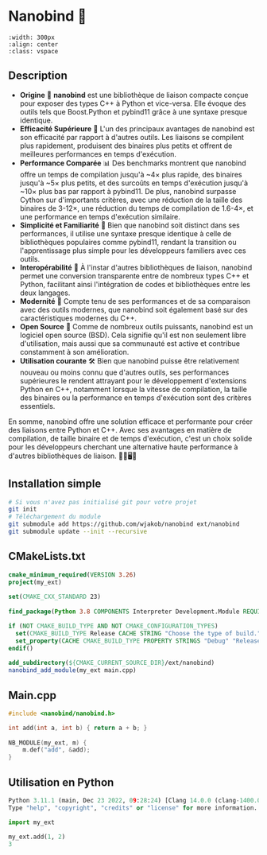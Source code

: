 # Nanobind 🔗

```{image} ../../_static/_medias/coding/clion/nanobind.png
:width: 300px
:align: center
:class: vspace
```

## Description
- **Origine** 🌱
    **nanobind** est une bibliothèque de liaison compacte conçue pour exposer des types C++ à Python et vice-versa. Elle évoque des outils tels que Boost.Python et pybind11 grâce à une syntaxe presque identique.
- **Efficacité Supérieure** 🚀
     L'un des principaux avantages de nanobind est son efficacité par rapport à d'autres outils. Les liaisons se compilent plus rapidement, produisent des binaires plus petits et offrent de meilleures performances en temps d'exécution.
- **Performance Comparée** 📊
    Des benchmarks montrent que nanobind offre un temps de compilation jusqu'à ~4× plus rapide, des binaires jusqu'à ~5× plus petits, et des surcoûts en temps d'exécution jusqu'à ~10× plus bas par rapport à pybind11. De plus, nanobind surpasse Cython sur d'importants critères, avec une réduction de la taille des binaires de 3-12×, une réduction du temps de compilation de 1.6-4×, et une performance en temps d'exécution similaire.
- **Simplicité et Familiarité** 🎯
    Bien que nanobind soit distinct dans ses performances, il utilise une syntaxe presque identique à celle de bibliothèques populaires comme pybind11, rendant la transition ou l'apprentissage plus simple pour les développeurs familiers avec ces outils.
- **Interopérabilité** 🔄
	À l'instar d'autres bibliothèques de liaison, nanobind permet une conversion transparente entre de nombreux types C++ et Python, facilitant ainsi l'intégration de codes et bibliothèques entre les deux langages.
- **Modernité** 🌟
    Compte tenu de ses performances et de sa comparaison avec des outils modernes, que nanobind soit également basé sur des caractéristiques modernes du C++.
- **Open Source** 📜
	Comme de nombreux outils puissants, nanobind est un logiciel open source (BSD). Cela signifie qu'il est non seulement libre d'utilisation, mais aussi que sa communauté est active et contribue constamment à son amélioration.
- **Utilisation courante** 🛠️
	Bien que nanobind puisse être relativement nouveau ou moins connu que d'autres outils, ses performances supérieures le rendent attrayant pour le développement d'extensions Python en C++, notamment lorsque la vitesse de compilation, la taille des binaires ou la performance en temps d'exécution sont des critères essentiels.

En somme, nanobind offre une solution efficace et performante pour créer des liaisons entre Python et C++. Avec ses avantages en matière de compilation, de taille binaire et de temps d'exécution, c'est un choix solide pour les développeurs cherchant une alternative haute performance à d'autres bibliothèques de liaison. 🌉🚀🖥️🐍

## Installation simple
```bash
# Si vous n'avez pas initialisé git pour votre projet
git init
# Téléchargement du module
git submodule add https://github.com/wjakob/nanobind ext/nanobind
git submodule update --init --recursive
```
## CMakeLists.txt
```cmake
cmake_minimum_required(VERSION 3.26)  
project(my_ext)  
  
set(CMAKE_CXX_STANDARD 23)  
  
find_package(Python 3.8 COMPONENTS Interpreter Development.Module REQUIRED)

if (NOT CMAKE_BUILD_TYPE AND NOT CMAKE_CONFIGURATION_TYPES)  
  set(CMAKE_BUILD_TYPE Release CACHE STRING "Choose the type of build." FORCE)  
  set_property(CACHE CMAKE_BUILD_TYPE PROPERTY STRINGS "Debug" "Release" "MinSizeRel" "RelWithDebInfo")  
endif()  
  
add_subdirectory(${CMAKE_CURRENT_SOURCE_DIR}/ext/nanobind)  
nanobind_add_module(my_ext main.cpp)
```
## Main.cpp
```cpp
#include <nanobind/nanobind.h>  

int add(int a, int b) { return a + b; }  
  
NB_MODULE(my_ext, m) {  
    m.def("add", &add);  
}
```
## Utilisation en Python
```python
Python 3.11.1 (main, Dec 23 2022, 09:28:24) [Clang 14.0.0 (clang-1400.0.29.202)] on darwin
Type "help", "copyright", "credits" or "license" for more information.

import my_ext

my_ext.add(1, 2)
3
```